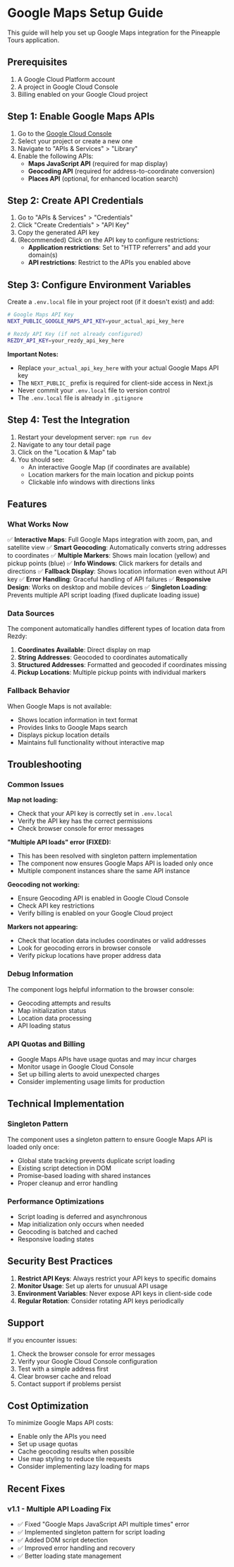 # Google Maps Setup Guide

This guide will help you set up Google Maps integration for the Pineapple Tours application.

## Prerequisites

1. A Google Cloud Platform account
2. A project in Google Cloud Console
3. Billing enabled on your Google Cloud project

## Step 1: Enable Google Maps APIs

1. Go to the [Google Cloud Console](https://console.cloud.google.com/)
2. Select your project or create a new one
3. Navigate to "APIs & Services" > "Library"
4. Enable the following APIs:
   - **Maps JavaScript API** (required for map display)
   - **Geocoding API** (required for address-to-coordinate conversion)
   - **Places API** (optional, for enhanced location search)

## Step 2: Create API Credentials

1. Go to "APIs & Services" > "Credentials"
2. Click "Create Credentials" > "API Key"
3. Copy the generated API key
4. (Recommended) Click on the API key to configure restrictions:
   - **Application restrictions**: Set to "HTTP referrers" and add your domain(s)
   - **API restrictions**: Restrict to the APIs you enabled above

## Step 3: Configure Environment Variables

Create a `.env.local` file in your project root (if it doesn't exist) and add:

```bash
# Google Maps API Key
NEXT_PUBLIC_GOOGLE_MAPS_API_KEY=your_actual_api_key_here

# Rezdy API Key (if not already configured)
REZDY_API_KEY=your_rezdy_api_key_here
```

**Important Notes:**
- Replace `your_actual_api_key_here` with your actual Google Maps API key
- The `NEXT_PUBLIC_` prefix is required for client-side access in Next.js
- Never commit your `.env.local` file to version control
- The `.env.local` file is already in `.gitignore`

## Step 4: Test the Integration

1. Restart your development server: `npm run dev`
2. Navigate to any tour detail page
3. Click on the "Location & Map" tab
4. You should see:
   - An interactive Google Map (if coordinates are available)
   - Location markers for the main location and pickup points
   - Clickable info windows with directions links

## Features

### What Works Now

✅ **Interactive Maps**: Full Google Maps integration with zoom, pan, and satellite view
✅ **Smart Geocoding**: Automatically converts string addresses to coordinates
✅ **Multiple Markers**: Shows main location (yellow) and pickup points (blue)
✅ **Info Windows**: Click markers for details and directions
✅ **Fallback Display**: Shows location information even without API key
✅ **Error Handling**: Graceful handling of API failures
✅ **Responsive Design**: Works on desktop and mobile devices
✅ **Singleton Loading**: Prevents multiple API script loading (fixed duplicate loading issue)

### Data Sources

The component automatically handles different types of location data from Rezdy:

1. **Coordinates Available**: Direct display on map
2. **String Addresses**: Geocoded to coordinates automatically
3. **Structured Addresses**: Formatted and geocoded if coordinates missing
4. **Pickup Locations**: Multiple pickup points with individual markers

### Fallback Behavior

When Google Maps is not available:
- Shows location information in text format
- Provides links to Google Maps search
- Displays pickup location details
- Maintains full functionality without interactive map

## Troubleshooting

### Common Issues

**Map not loading:**
- Check that your API key is correctly set in `.env.local`
- Verify the API key has the correct permissions
- Check browser console for error messages

**"Multiple API loads" error (FIXED):**
- This has been resolved with singleton pattern implementation
- The component now ensures Google Maps API is loaded only once
- Multiple component instances share the same API instance

**Geocoding not working:**
- Ensure Geocoding API is enabled in Google Cloud Console
- Check API key restrictions
- Verify billing is enabled on your Google Cloud project

**Markers not appearing:**
- Check that location data includes coordinates or valid addresses
- Look for geocoding errors in browser console
- Verify pickup locations have proper address data

### Debug Information

The component logs helpful information to the browser console:
- Geocoding attempts and results
- Map initialization status
- Location data processing
- API loading status

### API Quotas and Billing

- Google Maps APIs have usage quotas and may incur charges
- Monitor usage in Google Cloud Console
- Set up billing alerts to avoid unexpected charges
- Consider implementing usage limits for production

## Technical Implementation

### Singleton Pattern
The component uses a singleton pattern to ensure Google Maps API is loaded only once:
- Global state tracking prevents duplicate script loading
- Existing script detection in DOM
- Promise-based loading with shared instances
- Proper cleanup and error handling

### Performance Optimizations
- Script loading is deferred and asynchronous
- Map initialization only occurs when needed
- Geocoding is batched and cached
- Responsive loading states

## Security Best Practices

1. **Restrict API Keys**: Always restrict your API keys to specific domains
2. **Monitor Usage**: Set up alerts for unusual API usage
3. **Environment Variables**: Never expose API keys in client-side code
4. **Regular Rotation**: Consider rotating API keys periodically

## Support

If you encounter issues:
1. Check the browser console for error messages
2. Verify your Google Cloud Console configuration
3. Test with a simple address first
4. Clear browser cache and reload
5. Contact support if problems persist

## Cost Optimization

To minimize Google Maps API costs:
- Enable only the APIs you need
- Set up usage quotas
- Cache geocoding results when possible
- Use map styling to reduce tile requests
- Consider implementing lazy loading for maps

## Recent Fixes

### v1.1 - Multiple API Loading Fix
- ✅ Fixed "Google Maps JavaScript API multiple times" error
- ✅ Implemented singleton pattern for script loading
- ✅ Added DOM script detection
- ✅ Improved error handling and recovery
- ✅ Better loading state management 